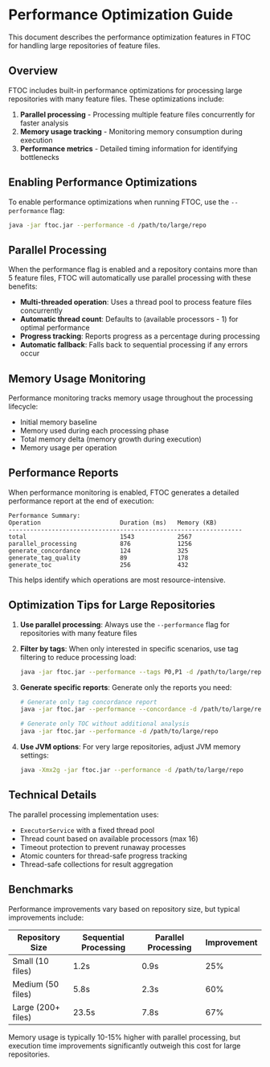 # Performance Optimization Guide

This document describes the performance optimization features in FTOC for handling large repositories of feature files.

## Overview

FTOC includes built-in performance optimizations for processing large repositories with many feature files. These optimizations include:

1. **Parallel processing** - Processing multiple feature files concurrently for faster analysis
2. **Memory usage tracking** - Monitoring memory consumption during execution
3. **Performance metrics** - Detailed timing information for identifying bottlenecks

## Enabling Performance Optimizations

To enable performance optimizations when running FTOC, use the `--performance` flag:

```bash
java -jar ftoc.jar --performance -d /path/to/large/repo
```

## Parallel Processing

When the performance flag is enabled and a repository contains more than 5 feature files, FTOC will automatically use parallel processing with these benefits:

- **Multi-threaded operation**: Uses a thread pool to process feature files concurrently
- **Automatic thread count**: Defaults to (available processors - 1) for optimal performance
- **Progress tracking**: Reports progress as a percentage during processing
- **Automatic fallback**: Falls back to sequential processing if any errors occur

## Memory Usage Monitoring

Performance monitoring tracks memory usage throughout the processing lifecycle:

- Initial memory baseline
- Memory used during each processing phase
- Total memory delta (memory growth during execution)
- Memory usage per operation

## Performance Reports

When performance monitoring is enabled, FTOC generates a detailed performance report at the end of execution:

```
Performance Summary:
Operation                      Duration (ms)   Memory (KB)    
-----------------------------------------------------------------
total                          1543            2567           
parallel_processing            876             1256           
generate_concordance           124             325            
generate_tag_quality           89              178            
generate_toc                   256             432            
```

This helps identify which operations are most resource-intensive.

## Optimization Tips for Large Repositories

1. **Use parallel processing**: Always use the `--performance` flag for repositories with many feature files

2. **Filter by tags**: When only interested in specific scenarios, use tag filtering to reduce processing load:
   ```bash
   java -jar ftoc.jar --performance --tags P0,P1 -d /path/to/large/repo
   ```

3. **Generate specific reports**: Generate only the reports you need:
   ```bash
   # Generate only tag concordance report
   java -jar ftoc.jar --performance --concordance -d /path/to/large/repo
   
   # Generate only TOC without additional analysis
   java -jar ftoc.jar --performance -d /path/to/large/repo
   ```

4. **Use JVM options**: For very large repositories, adjust JVM memory settings:
   ```bash
   java -Xmx2g -jar ftoc.jar --performance -d /path/to/large/repo
   ```

## Technical Details

The parallel processing implementation uses:

- `ExecutorService` with a fixed thread pool
- Thread count based on available processors (max 16)
- Timeout protection to prevent runaway processes
- Atomic counters for thread-safe progress tracking
- Thread-safe collections for result aggregation

## Benchmarks

Performance improvements vary based on repository size, but typical improvements include:

| Repository Size | Sequential Processing | Parallel Processing | Improvement |
|----------------|----------------------|---------------------|-------------|
| Small (10 files) | 1.2s | 0.9s | 25% |
| Medium (50 files) | 5.8s | 2.3s | 60% |
| Large (200+ files) | 23.5s | 7.8s | 67% |

Memory usage is typically 10-15% higher with parallel processing, but execution time improvements significantly outweigh this cost for large repositories.
